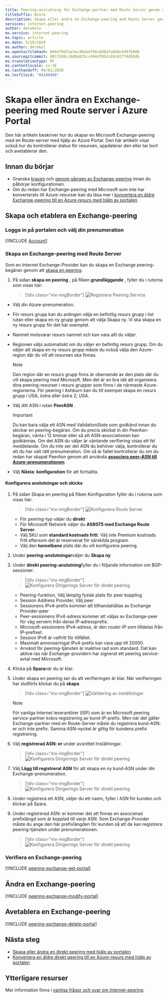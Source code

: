 ```yaml
---
title: Peering-anslutning för Exchange-partner med Route Server genom att använda portalen
titleSuffix: Azure
description: Skapa eller ändra en Exchange-peering med Route Server genom att använda Azure Portal
services: internet-peering
author: derekolo
ms.service: internet-peering
ms.topic: article
ms.date: 5/19/2020
ms.author: derekol
ms.openlocfilehash: 004479d7aa3ec46da4790c0d8dfa698c6d9fb986
ms.sourcegitcommit: 8017209cc9d8a825cc404df852c8dc02f74d584b
ms.translationtype: MT
ms.contentlocale: sv-SE
ms.lasthandoff: 06/01/2020
ms.locfileid: "84249496"
---
```

# <a name="create-or-modify-an-exchange-peering-with-route-server-in-azure-portal"></a>Skapa eller ändra en Exchange-peering med Route server i Azure Portal

Den här artikeln beskriver hur du skapar en Microsoft Exchange-peering med en Route-server med hjälp av Azure Portal. Den här artikeln visar också hur du kontrollerar status för resursen, uppdaterar den eller tar bort och avetablerar den.


## <a name="before-you-begin"></a>Innan du börjar
* Granska [kraven](prerequisites.md) och [genom gången av Exchange-peering](walkthrough-exchange-all.md) innan du påbörjar konfigurationen.
* Om du redan har Exchange-peering med Microsoft som inte har konverterats till Azure-resurser kan du läsa mer i [konvertera en äldre Exchange-peering till en Azure-resurs med hjälp av portalen](howto-legacy-exchange-portal.md).

## <a name="create-and-provision-an-exchange-peering"></a>Skapa och etablera en Exchange-peering

### <a name="sign-in-to-the-portal-and-select-your-subscription"></a>Logga in på portalen och välj din prenumeration
[!INCLUDE [Account](./includes/account-portal.md)]

### <a name="create-an-exchange-peering-with-route-server"></a><a name=create></a>Skapa en Exchange-peering med Route Server


Som en Internet Exchange-Provider kan du skapa en Exchange peering-begäran genom att [skapa en peering]( https://go.microsoft.com/fwlink/?linkid=2129593).

1. På sidan **skapa en peering** , på fliken **grundläggande** , fyller du i rutorna som visas här:

    > [!div class="mx-imgBorder"] 
    > ![Registrera Peering Service](./media/setup-basics-tab.png)

* Välj din Azure-prenumeration.

* För resurs grupp kan du antingen välja en befintlig resurs grupp i list rutan eller skapa en ny grupp genom att välja Skapa ny. Vi ska skapa en ny resurs grupp för det här exemplet.

* Namnet motsvarar resurs namnet och kan vara allt du väljer.

* Regionen väljs automatiskt om du väljer en befintlig resurs grupp. Om du väljer att skapa en ny resurs grupp måste du också välja den Azure-region där du vill att resursen ska finnas.

    >[!NOTE]
    >Den region där en resurs grupp finns är oberoende av den plats där du vill skapa peering med Microsoft. Men det är en bra idé att organisera dina peering-resurser i resurs grupper som finns i de närmaste Azure-regionerna. För peering i Ashburn kan du till exempel skapa en resurs grupp i USA, östra eller östra 2; USA.

* Välj ditt ASN i rutan **PeerASN** .

    >[!IMPORTANT] 
    >Du kan bara välja ett ASN med ValidationState som godkänd innan du skickar en peering-begäran. Om du precis skickat in din PeerAsn-begäran, vänta i 12 timmar eller så att ASN-associationen kan godkännas. Om det ASN du väljer är väntande verifiering visas ett fel meddelande. Om du inte ser det ASN du behöver välja, kontrollerar du att du har valt rätt prenumeration. Om så är fallet kontrollerar du om du redan har skapat PeerAsn genom att använda **[associera peer-ASN till Azure-prenumerationen](https://go.microsoft.com/fwlink/?linkid=2129592)**.

* Välj **Nästa: konfiguration** för att fortsätta.

#### <a name="configure-connections-and-submit"></a>Konfigurera anslutningar och skicka

1. På sidan Skapa en peering på fliken Konfiguration fyller du i rutorna som visas här:

    > [!div class="mx-imgBorder"]
    > ![Konfigurera Route Server](./media/setup-exchange-conf-tab-routeserver.png)
 
    * För peering-typ väljer du **direkt**
    * För Microsoft Network väljer du **AS8075 med Exchange Route Server**. 
    * Välj SKU som **standard kostnads fritt**. Välj inte Premium kostnads fritt eftersom det är reserverat för särskilda program.
    * Välj den **tunnelbane** plats där du vill konfigurera peering.

1. Under **peering-anslutningar**väljer du **Skapa ny**

1.  Under **direkt peering-anslutning**fyller du i följande information om BGP-sessioner:

    > [!div class="mx-imgBorder"]
    > ![Konfigurera Dirigerings Server för direkt peering](./media/setup-exchange-conf-tab-direct-route.png)


     * Peering-funktion, Välj lämplig fysisk plats för peer koppling
     * Session Address Provider, Välj peer
     * Sessionens IPv4-prefix kommer att tillhandahållas av Exchange Provider-peer
     * Peer-sessionens IPv4-adress kommer att väljas av Exchange-peer för väg servern från deras IP-adressprefix.
     * Microsoft-sessionens IPv4-adress, är den router-IP som tilldelas från IP-prefixet.
     * Session IPv6 är valfritt för tillfället.
     * Maximalt annonseringat IPv4-prefix kan vara upp till 20000. 
     * Använd för peering-tjänsten är inaktive rad som standard. Det kan aktive ras när Exchange-providern har signerat ett peering service-avtal med Microsoft.

1. Klicka på **Spara**när du är klar. 

1. Under skapa en peering ser du att verifieringen är klar. När verifieringen har slutförts klickar du på **skapa**

    > [!div class="mx-imgBorder"]
    > ![Validering av inställningar](./media/setup-exchange-conf-tab-validation.png)

    >[!NOTE]
    >För vanliga Internet leverantörer (ISP) som är en Microsoft peering service-partner krävs registrering av kund-IP-prefix. Men när det gäller Exchange-partner med en Route-Server måste du registrera kund-ASN: er och inte prefix. Samma ASN-nyckel är giltig för kundens prefix registrering.

1. Välj **registrerad ASN: er** under avsnittet Inställningar.

    > [!div class="mx-imgBorder"]
    > ![Konfigurera Dirigerings Server för direkt peering](./media/setup-exchange-registered-asn.png)

1. Välj **Lägg till registrerat ASN** för att skapa en ny kund-ASN under din Exchange-prenumeration.

    > [!div class="mx-imgBorder"]
    > ![Konfigurera Dirigerings Server för direkt peering](./media/setup-exchange-register-new-asn.png)

1. Under registrera ett ASN, väljer du ett namn, fyller i ASN för kunden och klickar på Spara.

1. Under registrerad ASN: er kommer det att finnas en associerad prefixlängd som är kopplad till varje ASN. Som Exchange-Provider måste du ange den här prefixlängden för kunden så att de kan registrera peering-tjänsten under prenumerationen.

    > [!div class="mx-imgBorder"]
    > ![Konfigurera Dirigerings Server för direkt peering](./media/setup-exchange-register-asn-prefixkey.png)




### <a name="verify-an-exchange-peering"></a><a name=get></a>Verifiera en Exchange-peering
[!INCLUDE [peering-exchange-get-portal](./includes/exchange-portal-get.md)]

## <a name="modify-an-exchange-peering"></a><a name="modify"></a>Ändra en Exchange-peering
[!INCLUDE [peering-exchange-modify-portal](./includes/exchange-portal-modify.md)]

## <a name="deprovision-an-exchange-peering"></a><a name="delete"></a>Avetablera en Exchange-peering
[!INCLUDE [peering-exchange-delete-portal](./includes/delete.md)]

## <a name="next-steps"></a>Nästa steg

* [Skapa eller ändra en direkt peering med hjälp av portalen](howto-direct-portal.md)
* [Konvertera en äldre direkt peering till en Azure-resurs med hjälp av portalen](howto-legacy-direct-portal.md)

## <a name="additional-resources"></a>Ytterligare resurser

Mer information finns i [vanliga frågor och svar om Internet-peering](faqs.md).
